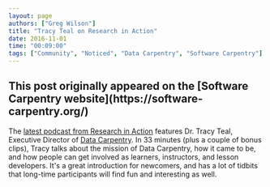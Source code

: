 ```yaml
---
layout: page
authors: ["Greg Wilson"]
title: "Tracy Teal on Research in Action"
date: 2016-11-01
time: "00:09:00"
tags: ["Community", "Noticed", "Data Carpentry", "Software Carpentry"]
---
```


<h2>This post originally appeared on the [Software Carpentry website](https://software-carpentry.org/)</h2>

The [latest podcast from Research in Action](http://ecampus.oregonstate.edu/research/podcast/e31/)
features Dr. Tracy Teal,
Executive Director of [Data Carpentry]({{site.dc_url}}).
In 33 minutes (plus a couple of bonus clips),
Tracy talks about the mission of Data Carpentry,
how it came to be,
and how people can get involved as learners, instructors, and lesson developers.
It's a great introduction for newcomers,
and has a lot of tidbits that long-time participants will find fun and interesting as well.

